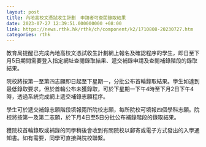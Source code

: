 ```yaml
---
layout: post
title: 內地高校文憑試收生計劃　申請者可查閱錄取結果
date: 2023-07-27 12:39:51.000000000 +08:00
link: https://news.rthk.hk/rthk/ch/component/k2/1710808-20230727.htm
categories: rthk
---
```


教育局提醒已完成內地高校文憑試收生計劃網上報名及確認程序的學生，即日至下月5日期間需要登入指定網址查閱錄取結果、遞交補錄申請及查閱補錄階段的錄取結果。

院校將按第一至第四志願即日起至下星期一，分批公布首輪錄取結果。學生如達到最低錄取要求，但於首輪公布未獲錄取，可於下星期一下午4時至下月2日下午4時，透過系統完成網上遞交補錄志願程序。

學生可於遞交補錄志願階段填報兩所院校志願，每所院校可填報四個學科志願。院校將按第一及第二志願，於下月4日至5日分批公布補錄階段的錄取結果。

獲院校首輪錄取或補錄的同學稍後會收到有關院校以郵寄或電子方式發出的入學通知書。如有需要，同學可直接與院校聯繫。
